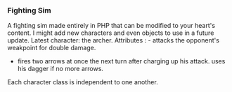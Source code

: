 ### Fighting Sim

A fighting sim made entirely in PHP that can be modified to your heart's content. I might add new characters and even objects to use in a future update.
Latest character: the archer.
Attributes : - attacks the opponent's weakpoint for double damage.
- fires two arrows at once the next turn after charging up his attack.
uses his dagger if no more arrows.

Each character class is independent to one another.
